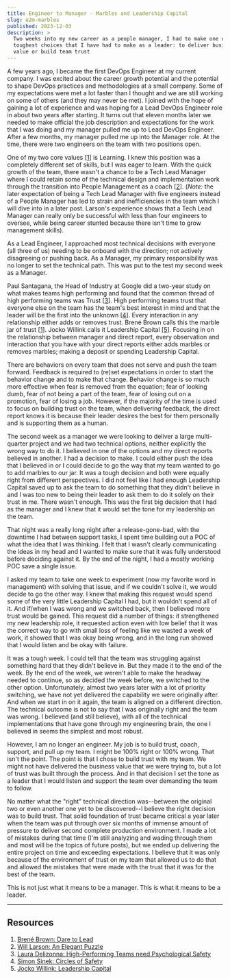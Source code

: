 ```yaml
---
title: Engineer to Manager - Marbles and Leadership Capital
slug: e2m-marbles
published: 2023-12-03
description: > 
  Two weeks into my new career as a people manager, I had to make one of the 
  toughest choices that I have had to make as a leader: to deliver business 
  value or build team trust
---
```


A few years ago, I became the first DevOps Engineer at my current company. I was excited about the
career growth potential and the potential to shape DevOps practices and methodologies at a small
company. Some of my expectations were met a lot faster than I thought and we are still working on
some of others (and they may never be met). I joined with the hope of gaining a lot of experience
and was hoping for a Lead DevOps Engineer role in about two years after starting. It turns out that
eleven months later we needed to make official the job description and expectations for the work
that I was doing and my manager pulled me up to Lead DevOps Engineer. After a few months, my manager
pulled me up into the Manager role. At the time, there were two engineers on the team with two
positions open.

One of my two core values [[1](https://brenebrown.com/hubs/dare-to-lead/)] is Learning. I knew this
position was a completely different set of skills, but I was eager to learn. With the quick growth
of the team, there wasn't a chance to be a Tech Lead Manager where I could retain some of the
technical design and implementation work through the transition into People Management as a coach
[[2](https://lethain.com/elegant-puzzle/)]. (*Note:* the later expectation of being a Tech Lead
Manager with five engineers instead of a People Manager has led to strain and inefficiencies in the
team which I will dive into in a later post. Larson's experience shows that a Tech Lead Manager can
really only be successful with less than four engineers to oversee, while being career stunted
because there isn't time to grow management skills). 

As a Lead Engineer, I approached most technical decisions with everyone (all three of us) needing to
be onboard with the direction; not actively disagreeing or pushing back. As a Manager, my primary
responsibility was no longer to set the technical path. This was put to the test my second week as a
Manager.

Paul Santagana, the Head of Industry at Google did a two-year study on what makes teams high
performing and found that the common thread of high performing teams was Trust
[[3](https://www.acc.af.mil/Portals/92/Docs/ACC%20Bridge/Physcological%20Safety/HBR%20Harvard%20-%20Psych%20Safety%20copy.pdf?ver=PZYHiFFdxHXHSm39BAxisQ%3D%3D)].
High performing teams trust that everyone else on the team has the team's best interest in mind and
that the leader will be the first into the unknown
[[4](https://simonsinek.com/stories/the-circle-of-safety/)]. Every interaction in any relationship
either adds or removes trust. Brené Brown calls this the marble jar of trust
[[1](https://brenebrown.com/hubs/dare-to-lead/)]. Jocko Willink calls it Leadership Capital
[[5](https://echelonfront.com/how-to-build-and-spend-leadership-capital/)]. Focusing in on the
relationship between manager and direct report, every observation and interaction that you have with
your direct reports either adds marbles or removes marbles; making a deposit or spending Leadership
Capital.

There are behaviors on every team that does not serve and push the team forward. Feedback is
required to (re)set expectations in order to start the behavior change and to make that change.
Behavior change is so much more effective when fear is removed from the equation; fear of looking
dumb, fear of not being a part of the team, fear of losing out on a promotion, fear of losing a job.
However, if the majority of the time is used to focus on building trust on the team, when delivering
feedback, the direct report knows it is because their leader desires the best for them personally
and is supporting them as a human.

The second week as a manager we were looking to deliver a large multi-quarter project and we had two
technical options, neither explicitly the wrong way to do it. I believed in one of the options and
my direct reports believed in another. I had a decision to make. I could either push the idea that I
believed in or I could decide to go the way that my team wanted to go to add marbles to our jar. It
was a tough decision and both were equally right from different perspectives. I did not feel like I
had enough Leadership Capital saved up to ask the team to do something that they didn't believe in
and I was too new to being their leader to ask them to do it solely on their trust in me. There
wasn't enough. This was the first big decision that I had as the manager and I knew that it would
set the tone for my leadership on the team.

That night was a really long night after a release-gone-bad, with the downtime I had between support
tasks, I spent time building out a POC of what the idea that I was thinking. I felt that I wasn't
clearly communicating the ideas in my head and I wanted to make sure that it was fully understood
before deciding against it. By the end of the night, I had a mostly working POC save a single issue.

I asked my team to take one week to experiment (now my favorite word in management) with solving
that issue, and if we couldn't solve it, we would decide to go the other way. I knew that making
this request would spend some of the very little Leadership Capital I had, but it wouldn't spend all
of it. And if/when I was wrong and we switched back, then I believed more trust would be gained.
This request did a number of things: it strengthened my new leadership role, it requested action
even with low belief that it was the correct way to go with small loss of feeling like we wasted a
week of work, it showed that I was okay being wrong, and in the long run showed that I would listen
and be okay with failure.

It was a tough week. I could tell that the team was struggling against something hard that they
didn't believe in. But they made it to the end of the week. By the end of the week, we weren't able
to make the headway needed to continue, so as decided the week before, we switched to the other
option. Unfortunately, almost two years later with a lot of priority switching, we have not yet
delivered the capability we were originally after. And when we start in on it again, the team is
aligned on a different direction. The technical outcome is not to say that I was originally right
and the team was wrong. I believed (and still believe), with all of the technical implementations
that have gone through my engineering brain, the one I believed in seems the simplest and most
robust.

However, I am no longer an engineer. My job is to build trust, coach, support, and pull up my team.
I might be 100% right or 100% wrong. That isn't the point. The point is that I chose to build trust
with my team. We might not have delivered the business value that we were trying to, but a lot of
trust was built through the process. And in that decision I set the tone as a leader that I would
listen and support the team over demanding the team to follow.

No matter what the "right" technical direction was--between the original two or even another one yet
to be discovered--I believe the right decision was to build trust. That solid foundation of trust
became critical a year later when the team was put through over six months of immense amount of
pressure to deliver second complete production environment. I made a lot of mistakes during that
time (I'm still analyzing and wading through them and most will be the topics of future posts), but
we ended up delivering the entire project on time and exceeding expectations. I believe that it was
only because of the environment of trust on my team that allowed us to do that and allowed the
mistakes that were made with the trust that it was for the best of the team.

This is not just what it means to be a manager. This is what it means to be a leader.

---
## Resources

1. [Brené Brown: Dare to Lead](https://brenebrown.com/hubs/dare-to-lead/)
2. [Will Larson: An Elegant Puzzle](https://lethain.com/elegant-puzzle/)
3. [Laura Delizonna: High-Performing Teams need Psychological Safety](https://www.acc.af.mil/Portals/92/Docs/ACC%20Bridge/Physcological%20Safety/HBR%20Harvard%20-%20Psych%20Safety%20copy.pdf?ver=PZYHiFFdxHXHSm39BAxisQ%3D%3D)
4. [Simon Sinek:  Circles of Safety](https://simonsinek.com/stories/the-circle-of-safety/)
5. [Jocko Willink: Leadership Capital](https://echelonfront.com/how-to-build-and-spend-leadership-capital/)


